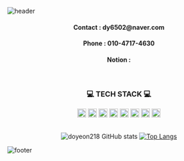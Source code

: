 ![header](https://capsule-render.vercel.app/api?type=waving&color=C7C1FF&height=250&fontSize=80&text=welcome&fontAlignY=35&fontColor=ffffff&desc=doyeon's%20GitHub%20Profile&descSize=30&descAlignY=55)
<div align="center">
  
  <h4>Contact : dy6502@naver.com</h4>
  <h4>Phone : 010-4717-4630</h4>
  <h4>Notion : </h4>
  
  </br>
  
 <h3>💻 TECH STACK 💻</h3>
 <img src="https://img.shields.io/badge/Java-007396?style=flat&logo=Java&logoColor=white" style="width:auto; height:20px;" />
<img src="https://img.shields.io/badge/MySQL-4479A1?style=flat&logo=MySQL&logoColor=white" style="width:auto; height:20px;"/>
<img src="https://img.shields.io/badge/Spring-6DB33F?style=flat&logo=Spring&logoColor=white" style="width:auto; height:20px;"/>
<img src="https://img.shields.io/badge/JavaScript-F7DF1E?style=flat&logo=JavaScript&logoColor=white" style="width:auto; height:20px;"/>
<img src="https://img.shields.io/badge/CSS3-1572B6?style=flat&logo=CSS3&logoColor=white"  style="width:auto; height:20px;"/>
<img src="https://img.shields.io/badge/HTML5-E34F26?style=flat&logo=HTML5&logoColor=white" style="width:auto; height:20px;"/>
<img src="https://img.shields.io/badge/github-181717?style=flat&logo=github&logoColor=white"style="width:auto; height:20px;"/>
<img src="https://img.shields.io/badge/git-F05032?style=flat&logo=git&logoColor=white"style="width:auto; height:20px;"/>

<br>
<br>

![doyeon218 GitHub stats](https://github-readme-stats.vercel.app/api?username=doyeon218&show_icons=true&theme=transparent)
[![Top Langs](https://github-readme-stats.vercel.app/api/top-langs/?username=doyeon218&hide_progress=true)](https://github.com/doyeon218/github-readme-stats)


</div>


![footer](https://capsule-render.vercel.app/api?section=footer&type=waving&color=C7C1FF)
  
  
  
  
  
